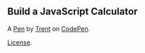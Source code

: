 Build a JavaScript Calculator
-----------------------------


A [Pen](https://codepen.io/ttorkar/pen/prZYNz) by [Trent](https://codepen.io/ttorkar) on [CodePen](https://codepen.io).

[License](https://codepen.io/ttorkar/pen/prZYNz/license).